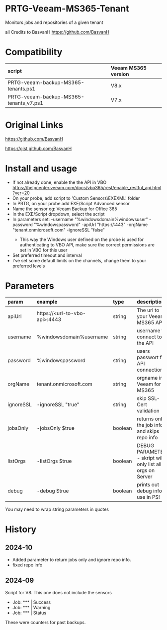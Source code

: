 # PRTG-Veeam-MS365-Tenant
 Monitors jobs and repositories of a given tenant

 all Credits to BasvanH https://github.com/BasvanH

# Compatibility
| script                                 | Veeam MS365 version |
|:---------------------------------------|:--------------------|
| PRTG-veeam-backup-MS365-tenants.ps1    | V8.x                |
| PRTG-veeam-backup-MS365-tenants_v7.ps1 | V7.x                |

# Original Links
 https://github.com/BasvanH

 https://gist.github.com/BasvanH

# Install and usage
- If not already done, enable the the API in VBO https://helpcenter.veeam.com/docs/vbo365/rest/enable_restful_api.html?ver=20
- On your probe, add script to 'Custom Sensors\EXEXML' folder
- In PRTG, on your probe add EXE/Script Advanced sensor
- Name the sensor eg: Veeam Backup for Office 365
- In the EXE/Script dropdown, select the script
- In parameters set: -username "%windowsdomain\%windowsuser" -password "%windowspassword" -apiUrl "https://<url-to-vbo-api>:443" -orgName "tenant.onmicrosoft.com" -ignoreSSL "false"
    - This way the Windows user defined on the probe is used for authenticating to VBO API, make sure the correct permissions are set in VBO for this user
- Set preferred timeout and interval
- I've set some default limits on the channels, change them to your preferred levels

# Parameters
| param         | example                           | type    | description
|:--------------|:----------------------------------|:--------|:-
| apiUrl        | https://\<url-to-vbo-api>:4443    | string  | The url to your Veeam MS365 API
| username      | %windowsdomain\%username          | string  | username to connect to the API
| password      | %windowspassword                  | string  | users passwort for API connection
| orgName       | tenant.onmicrosoft.com            | string  | orgname in Veeam for MS365
| ignoreSSL     | -ignoreSSL "true"                 | string  | skip SSL-Cert validation
| jobsOnly      | -jobsOnly $true                   | boolean | returns only the job info and skips repo info
| listOrgs      | -listOrgs $true                   | boolean | DEBUG PARAMETER - skript will only list all orgs on Server
| debug         | -debug $true                      | boolean | prints out debug info. use in PS!

You may need to wrap string parameters in quotes

# History
## 2024-10
 - Added parameter to return jobs only and ignore repo info.
 - fixed repo info

## 2024-09
 Script for V8. This one does not include the sensors
  - Job: *** | Success
  - Job: *** | Warning
  - Job: *** | Status  

These were counters for past backups.

